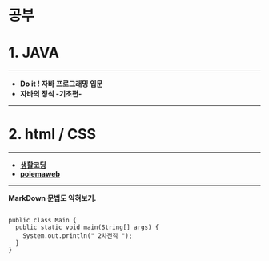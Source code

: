 **공부** 
=========================

# 1. JAVA 

-------------------------

* __Do it ! 자바 프로그래밍 입문__
* __자바의 정석 -기초편-__
-------------------------

# 2. html / CSS 

-------------------------

* [__생활코딩__](https://opentutorials.org/course/1)
* [__poiemaweb__](https://poiemaweb.com/)



------------------------

**MarkDown 문법도 익혀보기.**

<pre>
<code>
public class Main {
  public static void main(String[] args) {
    System.out.println(" 2차전직 ");
  }
}
</code>
</pre>



